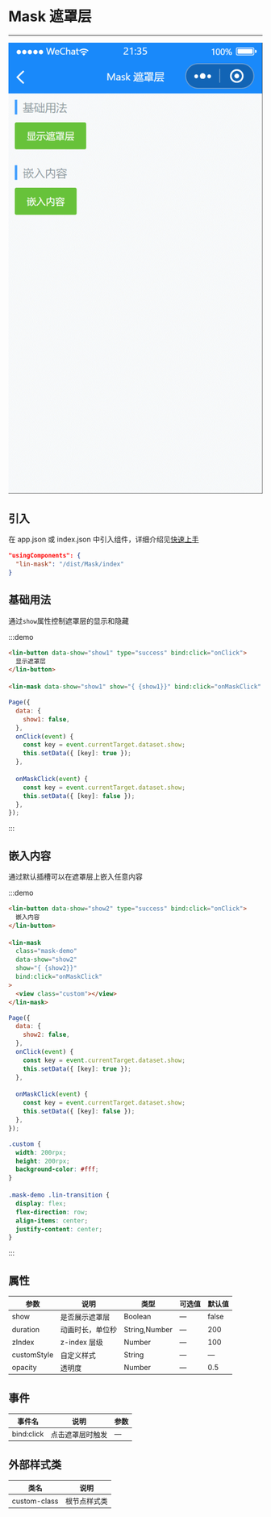 # Mask 遮罩层

---

 <div class="demo-outer-container">
     <div class="demo-inner-container">
        <div class="demo-content">
            <img class="demo-image" src='../../componentImage/mask.gif' />
        </div>
     </div>
 </div>

## 引入

在 app.json 或 index.json 中引入组件，详细介绍见[快速上手](/#/start)

```json
"usingComponents": {
  "lin-mask": "/dist/Mask/index"
}
```

## 基础用法

通过`show`属性控制遮罩层的显示和隐藏

:::demo

```html
<lin-button data-show="show1" type="success" bind:click="onClick">
  显示遮罩层
</lin-button>

<lin-mask data-show="show1" show="{ {show1}}" bind:click="onMaskClick" />
```

```javascript
Page({
  data: {
    show1: false,
  },
  onClick(event) {
    const key = event.currentTarget.dataset.show;
    this.setData({ [key]: true });
  },

  onMaskClick(event) {
    const key = event.currentTarget.dataset.show;
    this.setData({ [key]: false });
  },
});
```

:::

## 嵌入内容

通过默认插槽可以在遮罩层上嵌入任意内容

:::demo

```html
<lin-button data-show="show2" type="success" bind:click="onClick">
  嵌入内容
</lin-button>

<lin-mask
  class="mask-demo"
  data-show="show2"
  show="{ {show2}}"
  bind:click="onMaskClick"
>
  <view class="custom"></view>
</lin-mask>
```

```javascript
Page({
  data: {
    show2: false,
  },
  onClick(event) {
    const key = event.currentTarget.dataset.show;
    this.setData({ [key]: true });
  },

  onMaskClick(event) {
    const key = event.currentTarget.dataset.show;
    this.setData({ [key]: false });
  },
});
```

```css
.custom {
  width: 200rpx;
  height: 200rpx;
  background-color: #fff;
}

.mask-demo .lin-transition {
  display: flex;
  flex-direction: row;
  align-items: center;
  justify-content: center;
}
```

:::

## 属性

| 参数        | 说明             | 类型          | 可选值 | 默认值 |
| ----------- | ---------------- | ------------- | ------ | ------ |
| show        | 是否展示遮罩层   | Boolean       | —      | false  |
| duration    | 动画时长，单位秒 | String,Number | —      | 200    |
| zIndex      | z-index 层级     | Number        | —      | 100    |
| customStyle | 自定义样式       | String        | —      | —      |
| opacity     | 透明度           | Number        | —      | 0.5    |

## 事件

| 事件名     | 说明             | 参数 |
| ---------- | ---------------- | ---- |
| bind:click | 点击遮罩层时触发 | —    |

## 外部样式类

| 类名     | 说明         |
| ------------ | ------------ |
| custom-class | 根节点样式类 |
